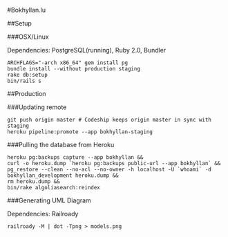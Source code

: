 #Bokhyllan.lu

##Setup

###OSX/Linux

Dependencies: PostgreSQL(running), Ruby 2.0, Bundler

    ARCHFLAGS="-arch x86_64" gem install pg
    bundle install --without production staging
    rake db:setup
    bin/rails s

##Production

###Updating remote

    git push origin master # Codeship keeps origin master in sync with staging
    heroku pipeline:promote --app bokhyllan-staging

###Pulling the database from Heroku

    heroku pg:backups capture --app bokhyllan &&
    curl -o heroku.dump `heroku pg:backups public-url --app bokhyllan` &&
    pg_restore --clean --no-acl --no-owner -h localhost -U `whoami` -d bokhyllan_development heroku.dump &&
    rm heroku.dump &&
    bin/rake algoliasearch:reindex

###Generating UML Diagram

Dependencies: Railroady

    railroady -M | dot -Tpng > models.png
